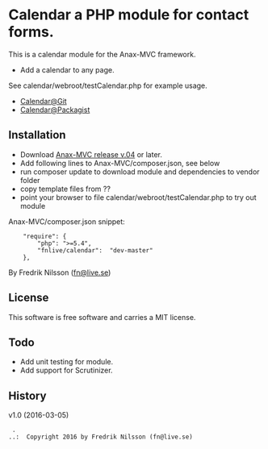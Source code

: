Calendar a PHP module for contact forms.
==================================

This is a calendar module for the Anax-MVC framework.

* Add a calendar to any page.

See calendar/webroot/testCalendar.php for example usage.

* [Calendar@Git](https://github.com/fnlive/calendar)
* [Calendar@Packagist](https://packagist.org/packages/fnlive/calendar)

Installation
--------------------
* Download [Anax-MVC release v.04](https://github.com/fnlive/Anax-MVC/releases/tag/v0.4) or later.
* Add following lines to Anax-MVC/composer.json, see below
* run composer update to download module and dependencies to vendor folder
* copy template files from ??
* point your browser to file calendar/webroot/testCalendar.php to try out module

Anax-MVC/composer.json snippet:

        "require": {
            "php": ">=5.4",
            "fnlive/calendar":  "dev-master"
        },


By Fredrik Nilsson (fn@live.se)



License
----------------------------------

This software is free software and carries a MIT license.



Todo
----------------------------------

* Add unit testing for module.
* Add support for Scrutinizer.


History
----------------------------------

v1.0 (2016-03-05)


```
 .   
..:  Copyright 2016 by Fredrik Nilsson (fn@live.se)
```

